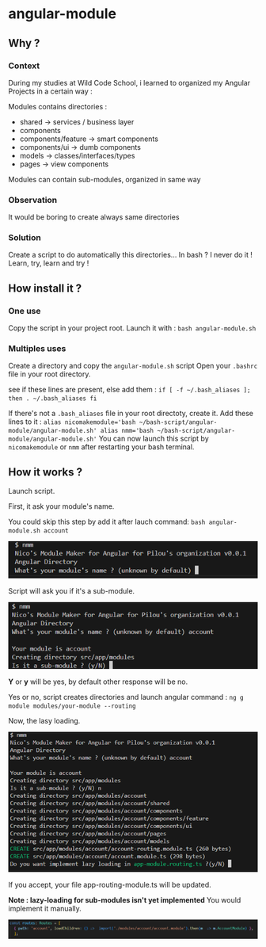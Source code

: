 # angular-module
## Why ?
### Context
During my studies at Wild Code School, i learned to organized my Angular Projects in a certain way :

Modules contains directories :
* shared -> services / business layer
* components 
* components/feature -> smart components
* components/ui -> dumb components
* models -> classes/interfaces/types
* pages -> view components

Modules can contain sub-modules, organized in same way

### Observation
It would be boring to create always same directories

### Solution
Create a script to do automatically this directories...
In bash ?
I never do it !
Learn, try, learn and try !

## How install it ?
### One use
Copy the script in your project root.
Launch it with :
`
bash angular-module.sh
`
### Multiples uses
Create a directory and copy the `angular-module.sh` script
Open your `.bashrc` file in your root directory.

see if these lines are present, else add them :
`
if [ -f ~/.bash_aliases ]; then
    . ~/.bash_aliases
fi
`

If there's not a `.bash_aliases` file in your root directoty, create it.
Add these lines to it :
`
alias nicomakemodule='bash ~/bash-script/angular-module/angular-module.sh'
alias nmm='bash ~/bash-script/angular-module/angular-module.sh'
`
You can now launch this script by `nicomakemodule` or `nmm` after restarting your bash terminal.

## How it works ?
Launch script.

First, it ask your module's name.

You could skip this step by add it after lauch command: `bash angular-module.sh account`

![capture of first question](help/images/img1.png)

Script will ask you if it's a sub-module.

![capture of second question](help/images/img2.png)

**Y** or **y** will be yes, by default other response will be no.

Yes or no, script creates directories and launch angular command :
`
ng g module modules/your-module --routing
`

Now, the lasy loading.

![capture of third question](help/images/img3.png)

If you accept, your file app-routing-module.ts will be updated.

**Note : lazy-loading for sub-modules isn't yet implemented** You would implement it manually.

![capture of routes updated](help/images/routes-updated.png)


